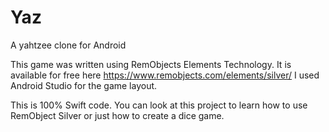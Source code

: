 # Yaz
A yahtzee clone for Android

This game was written using RemObjects Elements Technology. It is available for free here https://www.remobjects.com/elements/silver/
I used Android Studio for the game layout.

This is 100% Swift code.  You can look at this project to learn how to use RemObject Silver or just how to create a dice game.  

